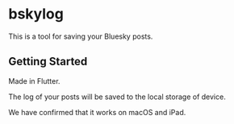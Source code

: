 # bskylog

This is a tool for saving your Bluesky posts.

## Getting Started

Made in Flutter.

The log of your posts will be saved to the local storage of device.

We have confirmed that it works on macOS and iPad.